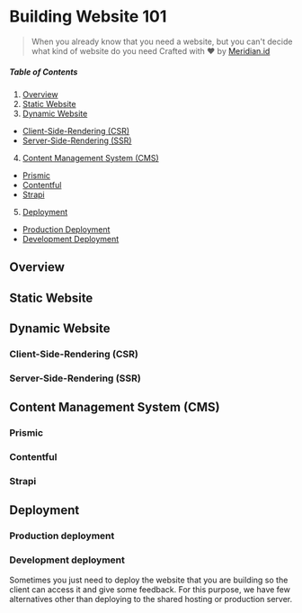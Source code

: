 # Building Website 101

> When you already know that you need a website, but you can't decide what kind of website do you need
> Crafted with ❤️ by [Meridian.id](http://meridian.id)

##### Table of Contents

1. [Overview](#overview)
2. [Static Website](#static-website)
3. [Dynamic Website](#dynamic-website)

  * [Client-Side-Rendering (CSR)](#client-side-rendering-(csr))
  * [Server-Side-Rendering (SSR)](#server-side-rendering-(ssr))

4. [Content Management System (CMS)](#content-management-system-(cms))

  * [Prismic](#prismic)
  * [Contentful](#contentful)
  * [Strapi](#strapi)

5. [Deployment](#deployment)

  * [Production Deployment](#production-deployment)
  * [Development Deployment](#development-deployment)

## Overview

## Static Website

## Dynamic Website

### Client-Side-Rendering (CSR)

### Server-Side-Rendering (SSR)

## Content Management System (CMS)

### Prismic

### Contentful

### Strapi

## Deployment

### Production deployment

### Development deployment

Sometimes you just need to deploy the website that you are building so the client can access it and give some feedback. For this purpose, we have few alternatives other than deploying to the shared hosting or production server.